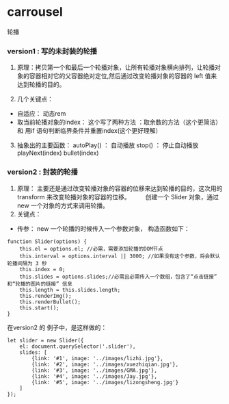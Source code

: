 # carrousel
轮播

### version1 : 写的未封装的轮播
1. 原理：拷贝第一个和最后一个轮播对象，让所有轮播对象横向排列，让轮播对象的容器相对它的父容器绝对定位,然后通过改变轮播对象的容器的 left 值来达到轮播的目的。

2. 几个关键点： 
- 自适应： 动态rem 
- 取当前轮播对象的index：  这个写了两种方法 ：取余数的方法（这个更简洁）和 用if 语句判断临界条件并重置index(这个更好理解）
3. 抽象出的主要函数： 
autoPlay()  ： 自动播放
stop() ： 停止自动播放
playNext(index) 
bullet(index) 

### version2 :  封装的轮播
1. 原理： 主要还是通过改变轮播对象的容器的位移来达到轮播的目的，这次用的 transform 来改变轮播对象的容器的位移。
         创建一个 Slider 对象，通过 new 一个对象的方式来调用轮播。
2. 关键点：
- 传参： new 一个轮播的时候传入一个参数对象， 构造函数如下： 

```
function Slider(options) {
    this.el = options.el; //必需，需要添加轮播的DOM节点
    this.interval = options.interval || 3000; //如果没有这个参数，将会默认轮播间隔为 3 秒
    this.index = 0; 
    this.slides = options.slides;//必需且必需传入一个数组，包含了“点击链接” 和“轮播的图片的链接” 信息
    this.length = this.slides.length;
    this.renderImg();
    this.renderBullet();
    this.start();
}
``` 
在version2 的 例子中，是这样做的： 
```
let slider = new Slider({
    el: document.querySelector('.slider'),
    slides: [
        {link: '#1', image: '../images/lizhi.jpg'},
        {link: '#2', image: '../images/xuezhiqian.jpg'},
        {link: '#3', image: '../images/GMA.jpg'},
        {link: '#4', image: '../images/Jay.jpg'},
        {link: '#5', image: '../images/lizongsheng.jpg'}
    ]
});
```

    

